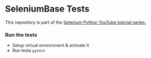 # SeleniumBase Tests
This repository is part of the [Selenium Python YouTube tutorial series.](https://www.youtube.com/watch?v=RwmCAHQSnPE&list=PL6AdzyjjD5HCqilwLbXB-UEYCg5LopFPA)

### Run the tests
- Setup virtual environment & activate it
- Run tests `pytest` 

